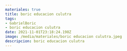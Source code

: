 ```yaml
---
materiales: true
title: boric educacion culutra
tags:
- GabrielBoric
- boric educacion culutra
date: 2021-11-01T23:18:24.198Z
image: /media/materiales/boric educacion culutra.jpeg
descripcion: boric educacion culutra
---
```

